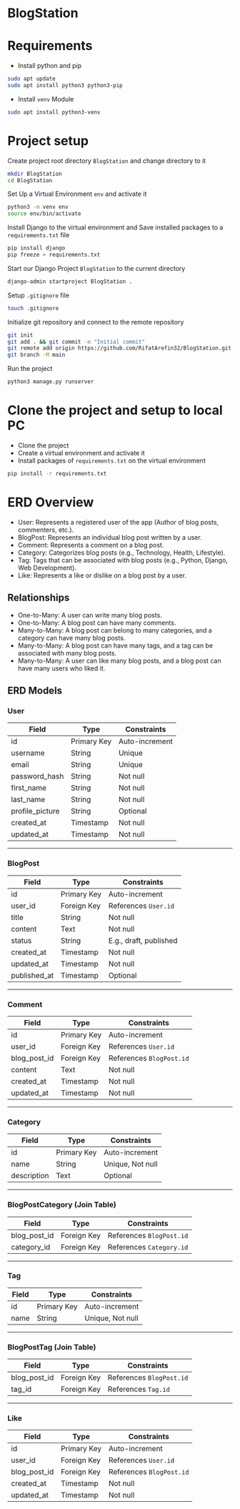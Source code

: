 # BlogStation

# Requirements
- Install python and pip
```bash
sudo apt update
sudo apt install python3 python3-pip
```
- Install `venv` Module
```bash
sudo apt install python3-venv
```

# Project setup
Create project root directory `BlogStation` and change directory to it
```bash
mkdir BlogStation
cd BlogStation
```
Set Up a Virtual Environment `env` and activate it
```bash
python3 -m venv env
source env/bin/activate
```
Install Django to the virtual environment and Save installed packages to a `requirements.txt` file
```bash
pip install django
pip freeze > requirements.txt
```
Start our Django Project `BlogStation` to the current directory
```bash
django-admin startproject BlogStation .
```
Setup `.gitignore` file
```bash
touch .gitignore
```
Initialize git repository and connect to the remote repository
```bash
git init
git add . && git commit -m "Initial commit"
git remote add origin https://github.com/RifatArefin32/BlogStation.git
git branch -M main
```
Run the project
```bash
python3 manage.py runserver
```

# Clone the project and setup to local PC
- Clone the project
- Create a virtual environment and activate it
- Install packages of `requirements.txt` on the virtual environment
```bash
pip install -r requirements.txt
```

# ERD Overview
- User: Represents a registered user of the app (Author of blog posts, commenters, etc.).
- BlogPost: Represents an individual blog post written by a user.
- Comment: Represents a comment on a blog post.
- Category: Categorizes blog posts (e.g., Technology, Health, Lifestyle).
- Tag: Tags that can be associated with blog posts (e.g., Python, Django, Web Development).
- Like: Represents a like or dislike on a blog post by a user.

## Relationships
- One-to-Many: A user can write many blog posts.
- One-to-Many: A blog post can have many comments.
- Many-to-Many: A blog post can belong to many categories, and a category can have many blog posts.
- Many-to-Many: A blog post can have many tags, and a tag can be associated with many blog posts.
- Many-to-Many: A user can like many blog posts, and a blog post can have many users who liked it.

## ERD Models

### User

| Field            | Type         | Constraints            |
|-------------------|--------------|------------------------|
| id               | Primary Key  | Auto-increment         |
| username         | String       | Unique                |
| email            | String       | Unique                |
| password_hash    | String       | Not null              |
| first_name       | String       | Not null              |
| last_name        | String       | Not null              |
| profile_picture  | String       | Optional              |
| created_at       | Timestamp    | Not null              |
| updated_at       | Timestamp    | Not null              |

---

### BlogPost

| Field            | Type         | Constraints            |
|-------------------|--------------|------------------------|
| id               | Primary Key  | Auto-increment         |
| user_id          | Foreign Key  | References `User.id`   |
| title            | String       | Not null              |
| content          | Text         | Not null              |
| status           | String       | E.g., draft, published |
| created_at       | Timestamp    | Not null              |
| updated_at       | Timestamp    | Not null              |
| published_at     | Timestamp    | Optional              |

---

### Comment

| Field            | Type         | Constraints            |
|-------------------|--------------|------------------------|
| id               | Primary Key  | Auto-increment         |
| user_id          | Foreign Key  | References `User.id`   |
| blog_post_id     | Foreign Key  | References `BlogPost.id` |
| content          | Text         | Not null              |
| created_at       | Timestamp    | Not null              |
| updated_at       | Timestamp    | Not null              |

---

### Category

| Field            | Type         | Constraints            |
|-------------------|--------------|------------------------|
| id               | Primary Key  | Auto-increment         |
| name             | String       | Unique, Not null       |
| description      | Text         | Optional              |

---

### BlogPostCategory (Join Table)

| Field            | Type         | Constraints            |
|-------------------|--------------|------------------------|
| blog_post_id     | Foreign Key  | References `BlogPost.id` |
| category_id      | Foreign Key  | References `Category.id` |

---

### Tag

| Field            | Type         | Constraints            |
|-------------------|--------------|------------------------|
| id               | Primary Key  | Auto-increment         |
| name             | String       | Unique, Not null       |

---

### BlogPostTag (Join Table)

| Field            | Type         | Constraints            |
|-------------------|--------------|------------------------|
| blog_post_id     | Foreign Key  | References `BlogPost.id` |
| tag_id           | Foreign Key  | References `Tag.id`    |

---

### Like

| Field            | Type         | Constraints            |
|-------------------|--------------|------------------------|
| id               | Primary Key  | Auto-increment         |
| user_id          | Foreign Key  | References `User.id`   |
| blog_post_id     | Foreign Key  | References `BlogPost.id` |
| created_at       | Timestamp    | Not null              |
| updated_at       | Timestamp    | Not null              |
